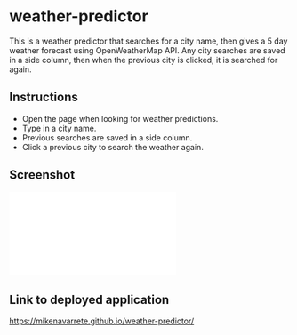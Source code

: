 # weather-predictor
This is a weather predictor that searches for a city name, then gives a 5 day weather forecast using OpenWeatherMap API. Any city searches are saved in a side column, then when the previous city is clicked, it is searched for again.
## Instructions
- Open the page when looking for weather predictions. 
- Type in a city name.
- Previous searches are saved in a side column.
- Click a previous city to search the weather again.

## Screenshot 
![Screenshot of Weather Predictor](./assets/screenshot.pdf)
## Link to deployed application 
https://mikenavarrete.github.io/weather-predictor/